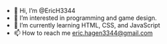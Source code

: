 - 👋 Hi, I’m @EricH3344
- 👀 I’m interested in programming and game design. 
- 🌱 I’m currently learning HTML, CSS, and JavaScript
- 📫 How to reach me eric.hagen3344@gmail.com

<!---
EricH3344/EricH3344 is a ✨ special ✨ repository because its `README.md` (this file) appears on your GitHub profile.
You can click the Preview link to take a look at your changes.
--->
